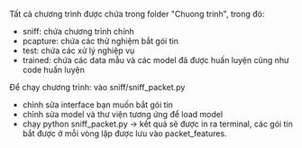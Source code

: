 Tất cả chương trình được chứa trong folder "Chuong trinh", trong đó:
- sniff: chứa chương trình chính
- pcapture: chứa các thử nghiệm bắt gói tin
- test: chứa các xử lý nghiệp vụ
- trained: chứa các data mẫu và các model đã được huấn luyện cũng như code huấn luyện 

Để chạy chương trình: vào sniff/sniff_packet.py
- chỉnh sửa interface bạn muốn bắt gói tin
- chỉnh sửa model và thư viện tương ứng để load model
- chạy python sniff_packet.py
-> kết quả sẽ được in ra terminal, các gói tin bắt được ở mỗi vòng lặp được lưu vào packet_features.
